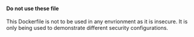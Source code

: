 #### Do not use these file

This Dockerfile is not to be used in any envrionment as it is insecure. It is only being used to demonstrate different security configurations.
